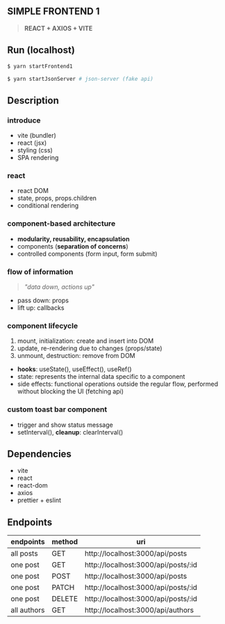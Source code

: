## SIMPLE FRONTEND 1

> **REACT + AXIOS + VITE**

## Run (localhost)

```bash
$ yarn startFrontend1
```

```bash
$ yarn startJsonServer # json-server (fake api)
```

## Description

### introduce

- vite (bundler)
- react (jsx)
- styling (css)
- SPA rendering

### react

- react DOM
- state, props, props.children
- conditional rendering

### component-based architecture

- **modularity, reusability, encapsulation**
- components (**separation of concerns**)
- controlled components (form input, form submit)

### flow of information

> _"data down, actions up"_

- pass down: props
- lift up: callbacks

### component lifecycle

1. mount, initialization: create and insert into DOM
2. update, re-rendering due to changes (props/state)
3. unmount, destruction: remove from DOM

- **hooks**: useState(), useEffect(), useRef()
- state: represents the internal data specific to a component
- side effects: functional operations outside the regular flow, performed without blocking the UI (fetching api)

### custom toast bar component

- trigger and show status message
- setInterval(), **cleanup**: clearInterval()

## Dependencies

- vite
- react
- react-dom
- axios
- prettier + eslint

## Endpoints

| endpoints   | method | uri                                 |
| ----------- | ------ | ----------------------------------- |
| all posts   | GET    | http://localhost:3000/api/posts     |
| one post    | GET    | http://localhost:3000/api/posts/:id |
| one post    | POST   | http://localhost:3000/api/posts     |
| one post    | PATCH  | http://localhost:3000/api/posts/:id |
| one post    | DELETE | http://localhost:3000/api/posts/:id |
| all authors | GET    | http://localhost:3000/api/authors   |